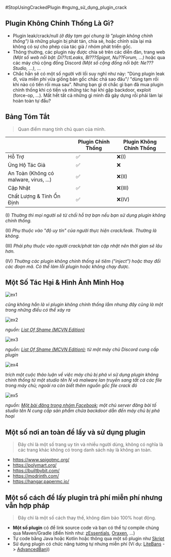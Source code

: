 #StopUsingCrackedPlugin
#ngưng_sử_dụng_plugin_crack

## Plugin Không Chính Thống Là Gì?

 - Plugin leak/crack/null *(ở đây tạm gọi chung là "plugin không chính thống")* là những plugin bị phát tán, chia sẻ, hoặc chỉnh sửa lại mà không có sự cho phép của tác giả / nhóm phát triển gốc.
 - Thông thường, các plugin này được chia sẻ trên các diễn đàn, trang web *(Một số web nổi bật: Di??ctLeaks, Bl???Spigot, Nu??Forum, ...)* hoặc qua các máy chủ cộng đồng Discord *(Một số cộng đồng nổi bật: Ne??? Studio, ...)*, ...
 - Chắc hẳn sẽ có một số người với lối suy nghĩ như này: "Dùng plugin leak đi, vừa miễn phí vừa giống bản gốc chắc chả sao đâu"/ "dùng tạm rồi khi nào có tiền rồi mua sau". Nhưng bạn gì ơi chắc gì bạn đã mua plugin chính thống khi có tiền và những tác hại khi gặp backdoor, exploit (force-op, ...). Mất hết tất cả những gì mình đã gây dựng rồi phải làm lại hoàn toàn tự đầu? 

## Bảng Tóm Tắt
> Quan điểm mang tính chủ quan của mình.

|                |Plugin Chính Thống             |Plugin Không Chính Thống                         
|----------------|-------------------------------|-----------------------------|
|Hỗ Trợ          |✅                             |❌(I)
|Ủng Hộ Tác Giả  |✅                             |❌                           |
|An Toàn (Không có malware, virus, ...)      |✅           |❌(II)                 |
|Cập Nhật        |✅                               |❌(III)
|Chất Lượng & Tính Ổn Định|✅                    |❌(IV)

(I) *Thường thì mọi người sẽ từ chối hỗ trợ bạn nếu bạn sử dụng plugin không chính thống.*

(II) *Phụ thuộc vào "độ uy tín" của người thực hiện crack/leak. Thường là không.*

(III) *Phải phụ thuộc vào người crack/phát tán cập nhật nên thời gian sẽ lâu hơn.*

(IV) *Thường các plugin không chính thống sẽ tiêm ("inject") hoặc thay đổi các đoạn mã. Có thể làm lỗi plugin hoặc không chạy được.*

## Một Số Tác Hại & Hình Ảnh Minh Hoạ

![ex1](https://i.imgur.com/L3UysSN.png)

*cũng không hẳn là vì plugin không chính thống lắm nhưng đây cũng là một trong những điều có thể xảy ra*


![ex2](https://i.imgur.com/K0XKycA.png)

*nguồn: [List Of Shame (MCVN Edition)](https://hsgamer.me/list-of-shame-mcvn/)*


![ex3](https://i.imgur.com/uauAxwL.png)

*nguồn: [List Of Shame (MCVN Edition)](https://hsgamer.me/list-of-shame-mcvn/); từ một máy chủ Discord cung cấp plugin*


![ex4](https://i.imgur.com/ZqknJjU.png)

*trích một cuộc thảo luận về việc máy chủ bị phá vì sử dụng plugin không chính thống từ một studio tên N và malware lan truyền sang tất cả các file trong máy chủ; ngoài ra còn biết thêm nguồn gốc file crack đó*


![ex5](https://i.imgur.com/cMh4Tcz.png)

*nguồn: [Một bài đăng trong nhóm Facebook](https://www.facebook.com/share/mmaBtSsoMd2Y5vAu/); một chủ server đăng bài tố studio tên N cung cấp sản phẩm chứa backdoor dẫn đến máy chủ bị phá hoại*


## Một số nơi an toàn để lấy và sử dụng plugin
> Đây chỉ là một số trang uy tín và nhiều người dùng, không có nghĩa là các trang khác không có trong danh sách này là không an toàn.
 - https://www.spigotmc.org/
 - https://polymart.org/
 - https://builtbybit.com/
 - https://modrinth.com/
 - https://hangar.papermc.io/

## Một số cách để lấy plugin trả phí miễn phí nhưng vẫn hợp pháp
> Đây chỉ là một số cách thay thế, không đảm bảo 100% hoạt động.
 - **Một số plugin** có để link source code và bạn có thể tự compile chúng qua Maven/Gradle (điển hình như: [zEssentials](https://github.com/Maxlego08/zEssentials), [Oraxen](https://github.com/oraxen/oraxen), ...)
 - Tự code bằng Java hoặc Kotlin hoặc thông qua một số plugin như [Skript](https://github.com/SkriptLang/Skript)
 - Sử dụng plugin có chức năng tương tự nhưng miễn phí (Ví dụ: [LiteBans](https://www.spigotmc.org/resources/litebans.3715/) -> [AdvancedBan](https://www.spigotmc.org/resources/advancedban.8695/)))
